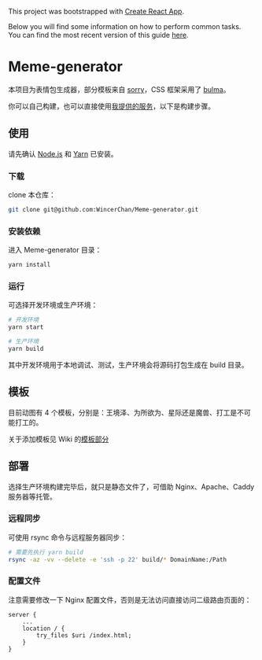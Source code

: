 This project was bootstrapped with [Create React App](https://github.com/facebookincubator/create-react-app).

Below you will find some information on how to perform common tasks.<br>
You can find the most recent version of this guide [here](https://github.com/facebookincubator/create-react-app/blob/master/packages/react-scripts/template/README.md).

# Meme-generator

本项目为表情包生成器，部分模板来自 [sorry](https://github.com/xtyxtyx/sorry)，CSS 框架采用了 [bulma](https://github.com/jgthms/bulma)。

你可以自己构建，也可以直接使用[我提供的服务](https://meme.itswincer.com)，以下是构建步骤。

## 使用

请先确认 [Node.js](https://github.com/nodejs/node.git) 和 [Yarn](https://github.com/yarnpkg/yarn) 已安装。

### 下载

clone 本仓库：

```bash
git clone git@github.com:WincerChan/Meme-generator.git
```

### 安装依赖

进入 Meme-generator 目录：

```bash
yarn install
```

### 运行

可选择开发环境或生产环境：

```bash
# 开发环境
yarn start

# 生产环境
yarn build
```

其中开发环境用于本地调试、测试，生产环境会将源码打包生成在 build 目录。

## 模板

目前动图有 4 个模板，分别是：王境泽、为所欲为、星际还是魔兽、打工是不可能打工的。

关于添加模板见 Wiki 的[模板部分](https://github.com/WincerChan/Meme-generator/wiki/模板)

## 部署

选择生产环境构建完毕后，就只是静态文件了，可借助 Nginx、Apache、Caddy 服务器等托管。

### 远程同步

可使用 rsync 命令与远程服务器同步：

```bash
# 需要先执行 yarn build 
rsync -az -vv --delete -e 'ssh -p 22' build/* DomainName:/Path
```

### 配置文件

注意需要修改一下 Nginx 配置文件，否则是无法访问直接访问二级路由页面的：

```nginx
server {
    ...
    location / {
        try_files $uri /index.html;
    }
}
```